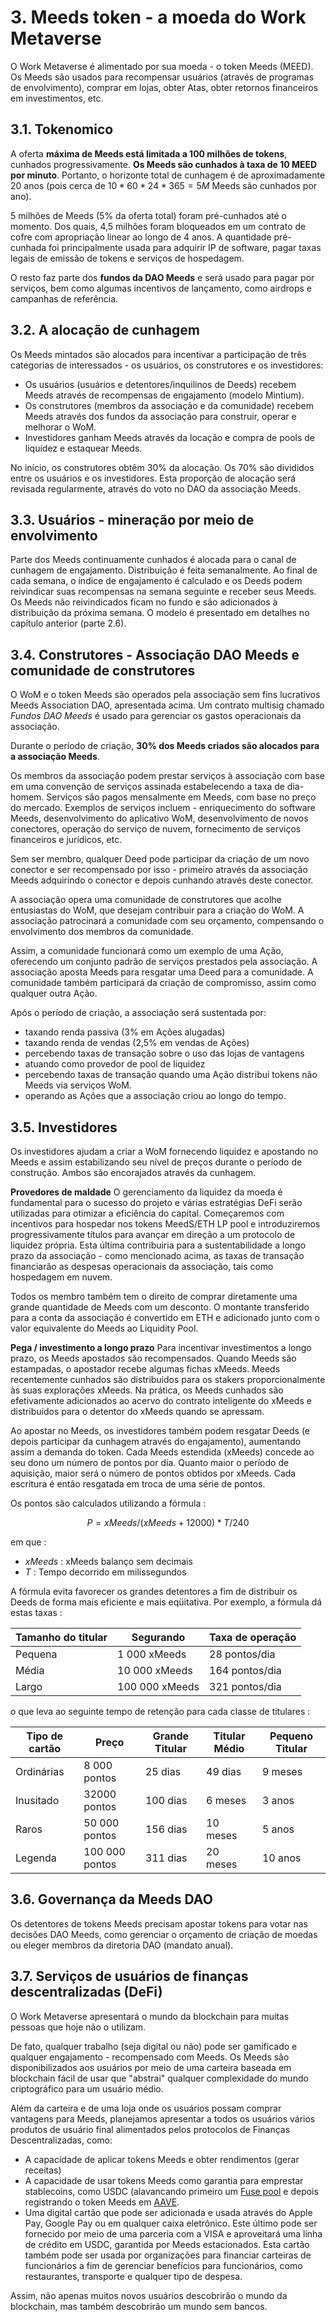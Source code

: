 # 3. Meeds token - a moeda do Work Metaverse

O Work Metaverse é alimentado por sua moeda - o token Meeds (MEED). Os Meeds são usados para recompensar usuários (através de programas de envolvimento), comprar em lojas, obter Atas, obter retornos financeiros em investimentos, etc.

## 3.1. Tokenomico

A oferta **máxima de Meeds está limitada a 100 milhões de tokens**, cunhados progressivamente. **Os Meeds são cunhados à taxa de 10 MEED por minuto**. Portanto, o horizonte total de cunhagem é de aproximadamente 20 anos (pois cerca de $10*60*24*365 = 5M$ Meeds são cunhados por ano).

5 milhões de Meeds (5% da oferta total) foram pré-cunhados até o momento. Dos quais, 4,5 milhões foram bloqueados em um contrato de cofre com apropriação linear ao longo de 4 anos. A quantidade pré-cunhada foi principalmente usada para adquirir IP de software, pagar taxas legais de emissão de tokens e serviços de hospedagem.

O resto faz parte dos __fundos da DAO Meeds__ e será usado para pagar por serviços, bem como algumas incentivos de lançamento, como airdrops e campanhas de referência.


## 3.2. A alocação de cunhagem

Os Meeds mintados são alocados para incentivar a participação de três categorias de interessados - os usuários, os construtores e os investidores:

- Os usuários (usuários e detentores/inquilinos de Deeds) recebem Meeds através de recompensas de engajamento (modelo Mintium).
- Os construtores (membros da associação e da comunidade) recebem Meeds através dos fundos da associação para construir, operar e melhorar o WoM.
- Investidores ganham Meeds através da locação e compra de pools de liquidez e estaquear Meeds.

No início, os construtores obtêm 30% da alocação. Os 70% são divididos entre os usuários e os investidores. Esta proporção de alocação será revisada regularmente, através do voto no DAO da associação Meeds.

## 3.3. Usuários - mineração por meio de envolvimento

Parte dos Meeds continuamente cunhados é alocada para o canal de cunhagem de engajamento. Distribuição é feita semanalmente. Ao final de cada semana, o índice de engajamento é calculado e os Deeds podem reivindicar suas recompensas na semana seguinte e receber seus Meeds. Os Meeds não reivindicados ficam no fundo e são adicionados à distribuição da próxima semana. O modelo é presentado em detalhes no capítulo anterior (parte 2.6).

## 3.4. Construtores - Associação DAO Meeds e comunidade de construtores

O WoM e o token Meeds são operados pela associação sem fins lucrativos Meeds Association DAO, apresentada acima. Um contrato multisig chamado _Fundos DAO Meeds_ é usado para gerenciar os gastos operacionais da associação.

Durante o período de criação, **30% dos Meeds criados são alocados para a associação Meeds**.

Os membros da associação podem prestar serviços à associação com base em uma convenção de serviços assinada estabelecendo a taxa de dia-homem. Serviços são pagos mensalmente em Meeds, com base no preço do mercado. Exemplos de serviços incluem - enriquecimento do software Meeds, desenvolvimento do aplicativo WoM, desenvolvimento de novos conectores, operação do serviço de nuvem, fornecimento de serviços financeiros e jurídicos, etc.

Sem ser membro, qualquer Deed pode participar da criação de um novo conector e ser recompensado por isso - primeiro através da associação Meeds adquirindo o conector e depois cunhando através deste conector.

A associação opera uma comunidade de construtores que acolhe entusiastas do WoM, que desejam contribuir para a criação do WoM. A associação patrocinará a comunidade com seu orçamento, compensando o envolvimento dos membros da comunidade.

Assim, a comunidade funcionará como um exemplo de uma Ação, oferecendo um conjunto padrão de serviços prestados pela associação. A associação aposta Meeds para resgatar uma Deed para a comunidade. A comunidade também participará da criação de compromisso, assim como qualquer outra Ação.

Após o período de criação, a associação será sustentada por:

- taxando renda passiva (3% em Ações alugadas)
- taxando renda de vendas (2,5% em vendas de Ações)
- percebendo taxas de transação sobre o uso das lojas de vantagens
- atuando como provedor de pool de liquidez
- percebendo taxas de transação quando uma Ação distribui tokens não Meeds via serviços WoM.
- operando as Ações que a associação criou ao longo do tempo.


## 3.5. Investidores

Os investidores ajudam a criar a WoM fornecendo liquidez e apostando no Meeds e assim estabilizando seu nível de preços durante o período de construção. Ambos são encorajados através da cunhagem.

**Provedores de maldade** O gerenciamento da liquidez da moeda é fundamental para o sucesso do projeto e várias estratégias DeFi serão utilizadas para otimizar a eficiência do capital. Começaremos com incentivos para hospedar nos tokens MeedS/ETH LP pool e introduziremos progressivamente títulos para avançar em direção a um protocolo de liquidez própria. Esta última contribuiria para a sustentabilidade a longo prazo da associação - como mencionado acima, as taxas de transação financiarão as despesas operacionais da associação, tais como hospedagem em nuvem.

Todos os membro também tem o direito de comprar diretamente uma grande quantidade de Meeds com um desconto. O montante transferido para a conta da associação é convertido em ETH e adicionado junto com o valor equivalente do Meeds ao Liquidity Pool.

**Pega / investimento a longo prazo** Para incentivar investimentos a longo prazo, os Meeds apostados são recompensados. Quando Meeds são estampadas, o apostador recebe algumas fichas xMeeds. Meeds recentemente cunhados são distribuídos para os stakers proporcionalmente às suas explorações xMeeds. Na prática, os Meeds cunhados são efetivamente adicionados ao acervo do contrato inteligente do xMeeds e distribuídos para o detentor do xMeeds quando se apressam.

Ao apostar no Meeds, os investidores também podem resgatar Deeds (e depois participar da cunhagem através do engajamento), aumentando assim a demanda do token. Cada Meeds estendida (xMeeds) concede ao seu dono um número de pontos por dia. Quanto maior o período de aquisição, maior será o número de pontos obtidos por xMeeds. Cada escritura é então resgatada em troca de uma série de pontos.

Os pontos são calculados utilizando a fórmula :

 $$ P = xMeeds / (xMeeds + 12000) * T / 240 $$

 em que :

- $xMeeds$ : xMeeds balanço sem decimais
- $T$ : Tempo decorrido em milissegundos

A fórmula evita favorecer os grandes detentores a fim de distribuir os Deeds de forma mais eficiente e mais eqüitativa. Por exemplo, a fórmula dá estas taxas :

| **Tamanho do titular** | **Segurando**  | **Taxa de operação** |
| ---------------------- | -------------- | -------------------- |
| Pequena                | 1 000 xMeeds   | 28 pontos/dia        |
| Média                  | 10 000 xMeeds  | 164 pontos/dia       |
| Largo                  | 100 000 xMeeds | 321 pontos/dia       |


o que leva ao seguinte tempo de retenção para cada classe de titulares :

| **Tipo de cartão** | **Preço**      | **Grande Titular** | **Titular Médio** | **Pequeno Titular** |
| ------------------ | -------------- | ------------------ | ----------------- | ------------------- |
| Ordinárias         | 8 000 pontos   | 25 dias            | 49 dias           | 9 meses             |
| Inusitado          | 32000 pontos   | 100 dias           | 6 meses           | 3 anos              |
| Raros              | 50 000 pontos  | 156 dias           | 10 meses          | 5 anos              |
| Legenda            | 100 000 pontos | 311 dias           | 20 meses          | 10 anos             |

## 3.6. Governança da Meeds DAO

Os detentores de tokens Meeds precisam apostar tokens para votar nas decisões DAO Meeds, como gerenciar o orçamento de criação de moedas ou eleger membros da diretoria DAO (mandato anual).

## 3.7. Serviços de usuários de finanças descentralizadas (DeFi)

O Work Metaverse apresentará o mundo da blockchain para muitas pessoas que hoje não o utilizam.

De fato, qualquer trabalho (seja digital ou não) pode ser gamificado e qualquer engajamento - recompensado com Meeds. Os Meeds são disponibilizados aos usuários por meio de uma carteira baseada em blockchain fácil de usar que "abstrai" qualquer complexidade do mundo criptográfico para um usuário médio.

Além da carteira e de uma loja onde os usuários possam comprar vantagens para Meeds, planejamos apresentar a todos os usuários vários produtos de usuário final alimentados pelos protocolos de Finanças Descentralizadas, como:

- A capacidade de aplicar tokens Meeds e obter rendimentos (gerar receitas)
- A capacidade de usar tokens Meeds como garantia para emprestar stablecoins, como USDC (alavancando primeiro um [Fuse pool](https://app.rari.capital/fuse) e depois registrando o token Meeds em [AAVE](https://aave.com/).
- Uma digital cartão que pode ser adicionada e usada através do Apple Pay, Google Pay ou em qualquer caixa eletrônico. Este último pode ser fornecido por meio de uma parceria com a VISA e aproveitará uma linha de crédito em USDC, garantida por Meeds estacionados. Esta cartão também pode ser usada por organizações para financiar carteiras de funcionários a fim de gerenciar benefícios para funcionários, como restaurantes, transporte e qualquer tipo de despesa.

Assim, não apenas muitos novos usuários descobrirão o mundo da blockchain, mas também descobrirão um mundo sem bancos.

 
